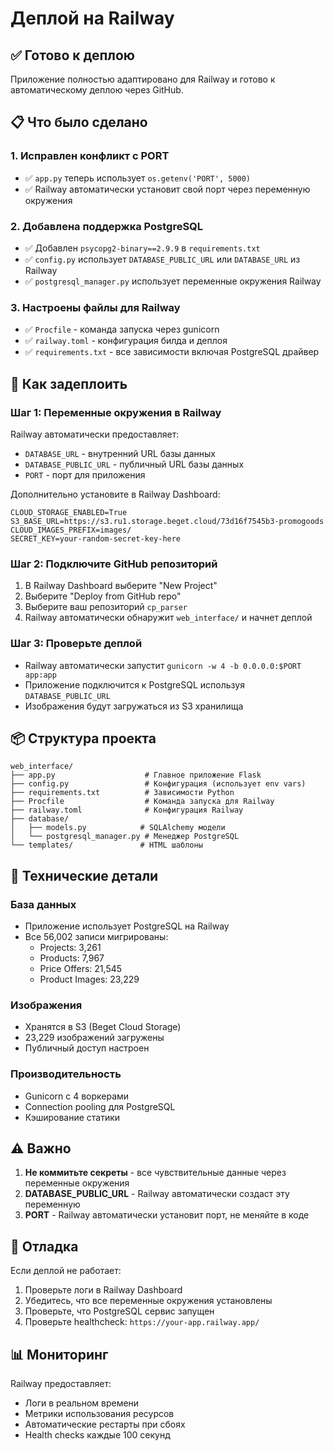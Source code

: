 # Деплой на Railway

## ✅ Готово к деплою

Приложение полностью адаптировано для Railway и готово к автоматическому деплою через GitHub.

## 📋 Что было сделано

### 1. Исправлен конфликт с PORT
- ✅ `app.py` теперь использует `os.getenv('PORT', 5000)`
- ✅ Railway автоматически установит свой порт через переменную окружения

### 2. Добавлена поддержка PostgreSQL
- ✅ Добавлен `psycopg2-binary==2.9.9` в `requirements.txt`
- ✅ `config.py` использует `DATABASE_PUBLIC_URL` или `DATABASE_URL` из Railway
- ✅ `postgresql_manager.py` использует переменные окружения Railway

### 3. Настроены файлы для Railway
- ✅ `Procfile` - команда запуска через gunicorn
- ✅ `railway.toml` - конфигурация билда и деплоя
- ✅ `requirements.txt` - все зависимости включая PostgreSQL драйвер

## 🚀 Как задеплоить

### Шаг 1: Переменные окружения в Railway
Railway автоматически предоставляет:
- `DATABASE_URL` - внутренний URL базы данных
- `DATABASE_PUBLIC_URL` - публичный URL базы данных
- `PORT` - порт для приложения

Дополнительно установите в Railway Dashboard:
```
CLOUD_STORAGE_ENABLED=True
S3_BASE_URL=https://s3.ru1.storage.beget.cloud/73d16f7545b3-promogoods
CLOUD_IMAGES_PREFIX=images/
SECRET_KEY=your-random-secret-key-here
```

### Шаг 2: Подключите GitHub репозиторий
1. В Railway Dashboard выберите "New Project"
2. Выберите "Deploy from GitHub repo"
3. Выберите ваш репозиторий `cp_parser`
4. Railway автоматически обнаружит `web_interface/` и начнет деплой

### Шаг 3: Проверьте деплой
- Railway автоматически запустит `gunicorn -w 4 -b 0.0.0.0:$PORT app:app`
- Приложение подключится к PostgreSQL используя `DATABASE_PUBLIC_URL`
- Изображения будут загружаться из S3 хранилища

## 📦 Структура проекта

```
web_interface/
├── app.py                    # Главное приложение Flask
├── config.py                 # Конфигурация (использует env vars)
├── requirements.txt          # Зависимости Python
├── Procfile                  # Команда запуска для Railway
├── railway.toml              # Конфигурация Railway
├── database/
│   ├── models.py            # SQLAlchemy модели
│   └── postgresql_manager.py # Менеджер PostgreSQL
└── templates/               # HTML шаблоны
```

## 🔧 Технические детали

### База данных
- Приложение использует PostgreSQL на Railway
- Все 56,002 записи мигрированы:
  - Projects: 3,261
  - Products: 7,967
  - Price Offers: 21,545
  - Product Images: 23,229

### Изображения
- Хранятся в S3 (Beget Cloud Storage)
- 23,229 изображений загружены
- Публичный доступ настроен

### Производительность
- Gunicorn с 4 воркерами
- Connection pooling для PostgreSQL
- Кэширование статики

## ⚠️ Важно

1. **Не коммитьте секреты** - все чувствительные данные через переменные окружения
2. **DATABASE_PUBLIC_URL** - Railway автоматически создаст эту переменную
3. **PORT** - Railway автоматически установит порт, не меняйте в коде

## 🐛 Отладка

Если деплой не работает:

1. Проверьте логи в Railway Dashboard
2. Убедитесь, что все переменные окружения установлены
3. Проверьте, что PostgreSQL сервис запущен
4. Проверьте healthcheck: `https://your-app.railway.app/`

## 📊 Мониторинг

Railway предоставляет:
- Логи в реальном времени
- Метрики использования ресурсов
- Автоматические рестарты при сбоях
- Health checks каждые 100 секунд





